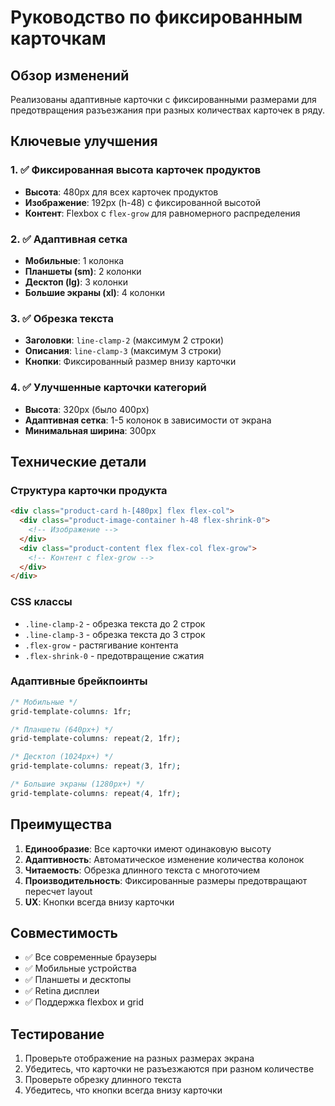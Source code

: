 # Руководство по фиксированным карточкам

## Обзор изменений

Реализованы адаптивные карточки с фиксированными размерами для предотвращения разъезжания при разных количествах карточек в ряду.

## Ключевые улучшения

### 1. ✅ Фиксированная высота карточек продуктов
- **Высота**: 480px для всех карточек продуктов
- **Изображение**: 192px (h-48) с фиксированной высотой
- **Контент**: Flexbox с `flex-grow` для равномерного распределения

### 2. ✅ Адаптивная сетка
- **Мобильные**: 1 колонка
- **Планшеты (sm)**: 2 колонки  
- **Десктоп (lg)**: 3 колонки
- **Большие экраны (xl)**: 4 колонки

### 3. ✅ Обрезка текста
- **Заголовки**: `line-clamp-2` (максимум 2 строки)
- **Описания**: `line-clamp-3` (максимум 3 строки)
- **Кнопки**: Фиксированный размер внизу карточки

### 4. ✅ Улучшенные карточки категорий
- **Высота**: 320px (было 400px)
- **Адаптивная сетка**: 1-5 колонок в зависимости от экрана
- **Минимальная ширина**: 300px

## Технические детали

### Структура карточки продукта
```html
<div class="product-card h-[480px] flex flex-col">
  <div class="product-image-container h-48 flex-shrink-0">
    <!-- Изображение -->
  </div>
  <div class="product-content flex flex-col flex-grow">
    <!-- Контент с flex-grow -->
  </div>
</div>
```

### CSS классы
- `.line-clamp-2` - обрезка текста до 2 строк
- `.line-clamp-3` - обрезка текста до 3 строк
- `.flex-grow` - растягивание контента
- `.flex-shrink-0` - предотвращение сжатия

### Адаптивные брейкпоинты
```css
/* Мобильные */
grid-template-columns: 1fr;

/* Планшеты (640px+) */
grid-template-columns: repeat(2, 1fr);

/* Десктоп (1024px+) */
grid-template-columns: repeat(3, 1fr);

/* Большие экраны (1280px+) */
grid-template-columns: repeat(4, 1fr);
```

## Преимущества

1. **Единообразие**: Все карточки имеют одинаковую высоту
2. **Адаптивность**: Автоматическое изменение количества колонок
3. **Читаемость**: Обрезка длинного текста с многоточием
4. **Производительность**: Фиксированные размеры предотвращают пересчет layout
5. **UX**: Кнопки всегда внизу карточки

## Совместимость

- ✅ Все современные браузеры
- ✅ Мобильные устройства
- ✅ Планшеты и десктопы
- ✅ Retina дисплеи
- ✅ Поддержка flexbox и grid

## Тестирование

1. Проверьте отображение на разных размерах экрана
2. Убедитесь, что карточки не разъезжаются при разном количестве
3. Проверьте обрезку длинного текста
4. Убедитесь, что кнопки всегда внизу карточки
